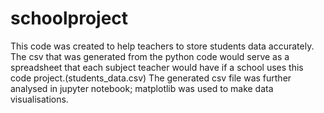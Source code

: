# schoolproject
This code was created to help teachers to store students data accurately.
The csv that was generated from the python code would serve as a spreadsheet that each subject teacher would have if a school uses this code project.(students_data.csv)
The generated csv file was further analysed in jupyter notebook; matplotlib was used to make data visualisations.
